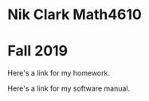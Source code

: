 # Nik Clark Math4610
# Fall 2019

Here's a link for my homework.

Here's a link for my software manual.
